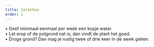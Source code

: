 ```yaml
---
title: Calathea
order: 1
---
```


• Geef minimaal eenmaal per week een kopje water.<br />
• Let erop of de potgrond nat is, dan vindt de plant het goed.<br />
• Droge grond? Dan mag je rustig twee of drie keer in de week gieten.